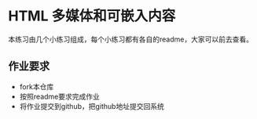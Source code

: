 # HTML 多媒体和可嵌入内容

本练习由几个小练习组成，每个小练习都有各自的readme，大家可以前去查看。

## 作业要求
- fork本仓库
- 按照readme要求完成作业
- 将作业提交到github，把github地址提交回系统

